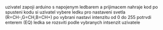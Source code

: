uzivatel zapoji arduino s napojenym ledbarem a prijimacem
nahraje kod
po spusteni kodu si uzivatel vybere ledku pro nastaveni svetla (R=CH-,G=CH,B=CH+)
po vybrani nastavi intenzitu od 0 do 255
potrvdi enterem (EQ)
ledka se rozsviti podle vybranych intsenzit uzivatele
